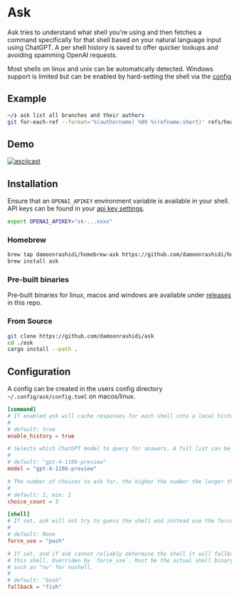 # Ask

Ask tries to understand what shell you're using and then fetches a command specifically for that shell based on your natural language input using ChatGPT. A per shell history is saved to offer quicker lookups and avoiding spamming OpenAI requests.

Most shells on linux and unix can be automatically detected. Windows support is limited but can be enabled by hard-setting the shell via the [config](#configuration)

## Example

```bash
~/❯ ask list all branches and their authors
git for-each-ref --format='%(authorname) %09 %(refname:short)' refs/heads/
```

## Demo

[![asciicast](https://asciinema.org/a/635793.svg)](https://asciinema.org/a/635793)

## Installation

Ensure that an `OPENAI_APIKEY` environment variable is available in your shell. API keys can be found in your [api key settings](https://platform.openai.com/api-keys).

```bash
export OPENAI_APIKEY="sk-...xxxx"
```

### Homebrew

```bash
brew tap damoonrashidi/homebrew-ask https://github.com/damoonrashidi/homebrew-ask
brew install ask
```

### Pre-built binaries

Pre-built binaries for linux, macos and windows are available under [releases](https://github.com/damoonrashidi/ask/releases) in this repo.

### From Source

```bash
git clone https://github.com/damoonrashidi/ask
cd ./ask
cargo install --path .
```

## Configuration

A config can be created in the users config directory `~/.config/ask/config.toml` on macos/linux.

```toml
[command]
# If enabled ask will cache responses for each shell into a local history. This yields faster answers for repeated questions and helps avoiding API requests.
#
# default: true
enable_history = true

# Selects which ChatGPT model to query for answers. A full list can be found in the API documentation: https://platform.openai.com/docs/models
#
# default: "gpt-4-1106-preview"
model = "gpt-4-1106-preview"

# The number of choices to ask for, the higher the number the longer the requests will take.
#
# default: 2, min: 1
choice_count = 3

[shell]
# If set, ask will not try to guess the shell and instead use the force_use shell name. Must be the actual shell binary name such as "nu" for nushell.
#
# default: None
force_use = "pwsh"

# If set, and if ask cannot reliably determine the shell it will fallback to
# this shell. Overriden by `force_use`. Must be the actual shell binary name
# such as "nu" for nushell.
#
# default: "bash"
fallback = "fish"
```
